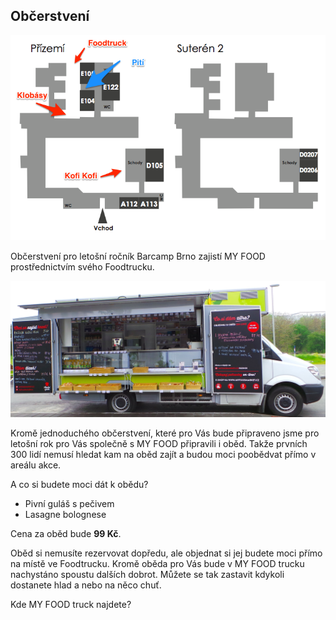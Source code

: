 Občerstvení
-----------

<img src="/static/img/foodtruck_location.png" alt="Food location" style="max-width:100%"/>

Občerstvení pro letošní ročník Barcamp Brno zajistí MY FOOD prostřednictvím svého Foodtrucku.

<img src="/static/img/foodtruck_photo.jpg" alt="MyFood truck" style="max-width:100%"/>


Kromě jednoduchého občerstvení, které pro Vás bude připraveno jsme pro letošní rok pro Vás společně s MY FOOD připravili i oběd. Takže prvních 300 lidí nemusí hledat kam na oběd zajít a budou moci poobědvat přímo v areálu akce.

A co si budete moci dát k obědu?

 - Pivní guláš s pečivem
 - Lasagne bolognese

Cena za oběd bude **99 Kč**.

Oběd si nemusíte rezervovat dopředu, ale objednat si jej budete moci přímo na místě ve Foodtrucku. Kromě oběda pro Vás bude v MY FOOD trucku nachystáno spoustu dalších dobrot. Můžete se tak zastavit kdykoli dostanete hlad a nebo na něco chuť.

Kde MY FOOD truck najdete?